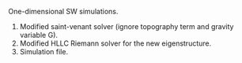 One-dimensional SW simulations.
1. Modified saint-venant solver (ignore topography term and gravity variable G).
2. Modified HLLC Riemann solver for the new eigenstructure.
3. Simulation file.
